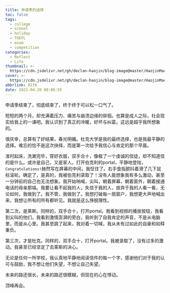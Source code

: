 ```yaml
---
title: 申请季的选择
toc: false
tags:
  - college
  - school
  - holiday
  - TOEFL
  - exam
  - competition
categories:
  - Reflect
  - Life
thumbnail: >-
  https://cdn.jsdelivr.net/gh/declan-haojin/blog-image@master/HaojinMacBookPro/20210420001956.png
cover: >-
  https://cdn.jsdelivr.net/gh/declan-haojin/blog-image@master/HaojinMacBookPro/20210420001956.png
abbrlink: 81f6
date: 2021-04-20 00:08:55
---
```


申请季结束了，彻底结束了，终于终于可以松一口气了。

短短的两个月，却充满着压力、痛苦与崩溃边缘的徘徊。也算是成人之际，社会现实给我上的一课吧。我认识到了真正的冷暖，好坏与纠葛。这远是超乎我所想象的。

很庆幸，总算有了好结果，春光明媚。杜克大学是我的最终选择，也是我最平静的选择。难忘的恰不是这次抉择，而是第一次给予我信心与肯定的那个早晨。

准时起床，洗漱完毕，穿好衣服，双手合十，像极了一个虔诚的信徒，却不知道信的是什么。或许是自己，又是家人。打开伯克利的portal，平静地登陆，`Congratulations!`赫然写在屏幕的中间，我怔住了。右手食指颤抖着滑了几下鼠标滚轮。确定了，是真的，我被伯克利录取了！没有人能想象我有多么激动，甚至一分钟前的自己也无法想象。我开始呐喊，尖叫，朝着屏幕，朝着窗外，朝着接通电话的母亲那端。我要让看不起我的人，失信于我的人，放弃于我的人看一看，无论如何，我做到了。我不管，我做到了。我想打破每一扇窗户，我想更大声地喊出来，我想让所有的所有都听见。我就是这么挣脱理性。



第二次，是莱斯。同样的，双手合十，打开portal。我看到视频的播放按钮，我看到尖叫的他们，我看到激情澎湃的旁白，我听到了自我肯定的声音，不是从电脑里，而是从心里。我甚至跳了起来，我对着一切喊，我从未有过如此的自豪和如释重负。

第三次，才是杜克。同样的，双手合十，打开portal。我被录取了，没有过多的激动。我甚至已经坚定了去莱斯的决心。

无论是任何一所学校，我认真地平静地阅读信件的每一个字，感谢他们对于我的认可与鼓励，我不想让他们失望，不想让自己失望。

未来的路还很长，未来的路还很模糊，但现在的心在悸动。

顶峰再会。